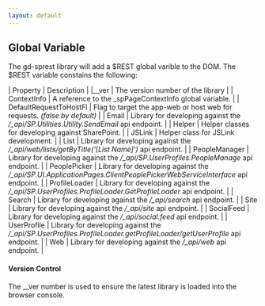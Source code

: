```yaml
---
layout: default
---
```

## Global Variable
The gd-sprest library will add a $REST global varible to the DOM. The $REST variable constains the following:

| Property | Description |
|__ver | The version number of the library |
| ContextInfo | A reference to the _spPageContextInfo global variable. |
| DefaultRequestToHostFl | Flag to target the app-web or host web for requests. _(false by default)_ |
| Email | Library for developing against the _/\_api/SP.Utilities.Utility.SendEmail_ api endpoint. |
| Helper | Helper classes for developing against SharePoint. |
| JSLink | Helper class for JSLink development. |
| List | Library for developing against the _/\_api/web/lists/getByTitle('[List Name]')_ api endpoint. |
| PeopleManager | Library for developing against the _/\_api/SP.UserProfiles.PeopleManage_ api endpoint. |
| PeoplePicker | Library for developing against the _/\_api/SP.UI.ApplicationPages.ClientPeoplePickerWebServiceInterface_ api endpoint. |
| ProfileLoader | Library for developing against the _/\_api/SP.UserProfiles.ProfileLoader.GetProfileLoader_ api endpoint. |
| Search | Library for developing against the _/\_api/search_ api endpoint. |
| Site | Library for developing against the _/\_api/site_ api endpoint. |
| SocialFeed | Library for developing against the _/\_api/social.feed_ api endpoint. |
| UserProfile | Library for developing against the _/\_api/SP.UserProfiles.ProfileLoader.getProfileLoader/getUserProfile_ api endpoint. |
| Web | Library for developing against the _/\_api/web_ api endpoint. |

#### Version Control
The __ver number is used to ensure the latest library is loaded into the browser console.